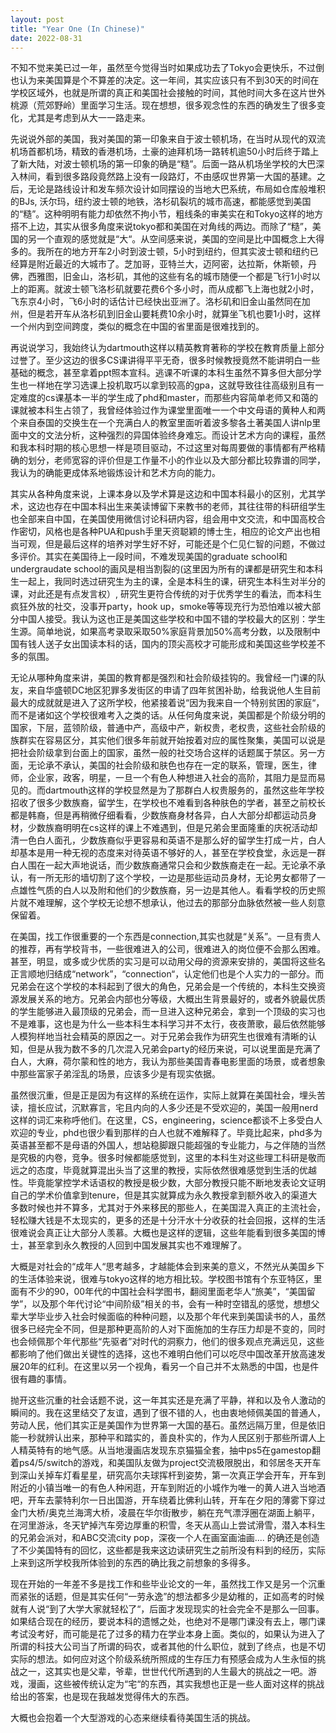 ```yaml
---
layout: post
title: "Year One (In Chinese)"
date: 2022-08-31
---
```



不知不觉来美已过一年，虽然至今觉得当时如果成功去了Tokyo会更快乐，不过倒也认为来美国算是个不算差的决定。这一年间，其实应该只有不到30天的时间在学校区域外，也就是所谓的真正和美国社会接触的时间，其他时间大多在这片世外桃源（荒郊野岭）里面学习生活。现在想想，很多观念性的东西的确发生了很多变化，尤其是考虑到从大一一路走来。  

先说说外部的美国，我对美国的第一印象来自于波士顿机场，在当时从现代的双流机场首都机场，精致的香港机场，土豪的迪拜机场一路转机逾50小时后终于踏上了新大陆，对波士顿机场的第一印象的确是“糙”。后面一路从机场坐学校的大巴深入林间，看到很多路段竟然路上没有一段路灯，不由感叹世界第一大国的基建。之后，无论是路线设计和发车频次设计如同摆设的当地大巴系统，布局如仓库般堆积的BJs, 沃尔玛，纽约波士顿的地铁，洛杉矶裂坑的城市高速，都能感觉到美国的“糙”。这种明明有能力却依然不拘小节，粗线条的审美实在和Tokyo这样的地方搭不上边，其实从很多角度来说tokyo都和美国在对角线的两边。而除了“糙”，美国的另一个直观的感觉就是“大“。从空间感来说，美国的空间是比中国概念上大得多的。我所在的地方开车2小时到波士顿，5小时到纽约，但其实波士顿和纽约已经算是附近最近的大城市了。芝加哥，亚特兰大，迈阿密，达拉斯，休斯顿，丹佛，西雅图，旧金山，洛杉矶，其他的这些有名的城市随便一个都是飞行1小时以上的距离。就波士顿飞洛杉矶就要花费6个多小时，而从成都飞上海也就2小时，飞东京4小时，飞6小时的话估计已经快出亚洲了。洛杉矶和旧金山虽然同在加州，但是若开车从洛杉矶到旧金山要耗费10余小时，就算坐飞机也要1小时，这样一个州内到空间跨度，类似的概念在中国的省里面是很难找到的。  

再说说学习，我始终认为dartmouth这样以精英教育著称的学校在教育质量上部分过誉了。至少这边的很多CS课讲得平平无奇，很多时候教授竟然不能讲明白一些基础的概念，甚至拿着ppt照本宣科。逃课不听课的本科生虽然不算多但大部分学生也一样地在学习选课上投机取巧以拿到较高的gpa，这就导致往往高级别且有一定难度的cs课基本一半的学生成了phd和master，而那些内容简单老师又和蔼的课就被本科生占领了，我曾经体验过作为课堂里面唯一一个中文母语的黄种人和两个来自泰国的交换生在一个充满白人的教室里面听着波多黎各土著美国人讲nlp里面中文的文法分析，这种强烈的异国体验终身难忘。而设计艺术方向的课程，虽然和我本科时期的核心思想一样是项目驱动，不过这里对每周要做的事情都有严格精确的划分，老师宽容的评价但是工作量不小的作业以及大部分都比较靠谱的同学，我认为的确能更成体系地锻炼设计和艺术方向的能力。  

其实从各种角度来说，上课本身以及学术算是这边和中国本科最小的区别，尤其学术，这边也存在中国本科出生来美读博留下来教书的老师，其往往带的科研组学生也全部来自中国，在美国使用微信讨论科研内容，组会用中文交流，和中国高校合作密切，风格也是各种PUA和push手里天资聪颖的博士生，相应的论文产出也相当可观，但是最后这样的培养对学生好不好，可能还是个仁见仁智的问题，不做过多评价。其实在美国待上一段时间，不难发现美国的graduate school和undergraudate school的画风是相当割裂的(这里因为所有的课都是研究生和本科生一起上，我同时选过研究生为主的课，全是本科生的课，研究生本科生对半分的课，对此还是有点发言权）, 研究生更符合传统的对于优秀学生的看法，而本科生疯狂外放的社交，没事开party，hook up，smoke等等现充行为恐怕难以被大部分中国人接受。我认为这也正是美国这些学校和中国不错的学校最大的区别：学生生源。简单地说，如果高考录取采取50%家庭背景加50%高考分数，以及限制中国有钱人送子女出国读本科的话，国内的顶尖高校才可能形成和美国这些学校差不多的氛围。  

无论从哪种角度来讲，美国的教育都是强烈和社会阶级挂钩的。我曾经一门课的队友，来自华盛顿DC地区犯罪多发街区的申请了四年贫困补助，给我说他人生目前最大的成就就是进入了这所学校，他紧接着说“因为我来自一个特别贫困的家庭“，而不是诸如这个学校很难考入之类的话。从任何角度来说，美国都是个阶级分明的国家，下层，蓝领阶级，普通中产，高级中产，新权贵，老权贵，这些社会阶级的族群实在容易区分，其实他们很多年前就开始按着对应的属性聚集，美国可以说是把社会阶级拿到台面上的国家，虽然一般的社交场合这样的话题属于禁区。另一方面，无论承不承认，美国的社会阶级和肤色也存在一定的联系，管理，医生，律师，企业家，政客，明星，一旦一个有色人种想进入社会的高阶，其阻力是显而易见的。而dartmouth这样的学校显然是为了那群白人权贵服务的，虽然这些年学校招收了很多少数族裔，留学生，在学校也不难看到各种肤色的学者，甚至之前校长都是韩裔，但是再稍微仔细看看，少数族裔身材各异，白人大部分却都运动员身材，少数族裔明明在cs这样的课上不难遇到，但是兄弟会里面隆重的庆祝活动却清一色白人面孔，少数族裔似乎更容易和英语不是那么好的留学生打成一片，白人却基本是用一种无视的态度来对待英语不够好的人，甚至在学校食堂，永远是一群白人围在一起大声地说话，而少数族裔通常只会和少数族裔走在一起。无论承不承认，有一所无形的墙切割了这个学校，一边是那些运动员身材，无论男女都带了一点雄性气质的白人以及附和他们的少数族裔，另一边是其他人。看看学校的历史照片就不难理解，这个学校无论想不想承认，他过去的那部分血脉依然被一些人刻意保留着。  

在美国，找工作很重要的一个东西是connection,其实也就是“关系”。一旦有贵人的推荐，再有学校背书，一些很难进入的公司，很难进入的岗位便不会那么困难。甚至，明显，或多或少优质的实习是可以动用父母的资源来安排的，美国将这些名正言顺地归结成“network”，“connection“，认定他们也是个人实力的一部分。而兄弟会在这个学校的本科起到了很大的角色，兄弟会是一个传统的，本科生交换资源发展关系的地方。兄弟会内部也分等级，大概出生背景最好的，或者外貌最优质的学生能够进入最顶级的兄弟会，而一旦进入这种兄弟会，拿到一个顶级的实习也不是难事，这也是为什么一些本科生本科学习并不太行，夜夜萧歌，最后依然能够人模狗样地当社会精英的原因之一。对于兄弟会我作为研究生也很难有清晰的认知，但是从我为数不多的几次混入兄弟会party的经历来说，可以说里面是充满了白人，大麻，荷尔蒙和性的地方，我认为那些美国青春电影里面的场景，或者想象中那些富家子弟淫乱的场景，应该多少是有现实依据。  

虽然很沉重，但是正是因为有这样的系统在运作，实际上就算在美国社会，埋头苦读，擅长应试，沉默寡言，宅且内向的人多少还是不受欢迎的，美国一般用nerd这样的词汇来称呼他们。在这里，CS，engineering，science都谈不上多受白人欢迎的专业，phd也很少看到那样的白人也就不难解释了。毕竟比起来，phd多为英语甚至都不是母语的外国人，想站稳脚跟只能超强的专业能力，与之伴随的当然是究极的内卷，竞争。很多时候都能感觉到，这里的本科生对这些理工科研是敬而远之的态度，毕竟就算混出头当了这里的教授，实际依然很难感觉到生活的优越性。毕竟能掌控学术话语权的教授是极少数，大部分教授只能不断地发表论文证明自己的学术价值拿到tenure，但是其实就算成为永久教授拿到额外收入的渠道大多数时候也并不算多，尤其对于外来移民的那些人，在美国混入真正的主流社会，轻松赚大钱是不太现实的，更多的还是十分汗水十分收获的社会回报，这样的生活很难说会真正让大部分人羡慕。大概也是这样的逻辑，这些年能看到很多美国的博士，甚至拿到永久教授的人回到中国发展其实也不难理解了。  

大概是对社会的“成年人“思考越多，才越能体会到来美的意义，不然光从美国乡下的生活体验来说，很难与tokyo这样的地方相比较。学校图书馆有个东亚特区，里面有不少的90，00年代的中国社会科学图书，翻阅里面老华人“旅美”，“美国留学”，以及那个年代讨论“中间阶级”相关的书，会有一种时空错乱的感觉，想想父辈大学毕业步入社会时候面临的种种问题，以及那个年代来到美国读书的人，虽然很多已经完全不同，但是那种更高阶的人对下面施加的生存压力却是不变的，同时也会倾佩那个年代那些“先驱者”对时代的洞察力，他们的很多观点充满远见，这些都影响了他们做出关键性的选择，这也不难明白他们可以吃尽中国改革开放高速发展20年的红利。在这里以另一个视角，看另一个自己并不太熟悉的中国，也是件很有趣的事情。  

抛开这些沉重的社会话题不说，这一年其实还是充满了平静，祥和以及令人激动的瞬间的。我在这里结交了友谊，遇到了很不错的人，也由衷地倾佩美国的普通人，劳动人民，他们其实正是美国作为世界第一大国的基石。虽然远隔万里，但是依旧能一秒就辨认出来，那种平和踏实的，善良朴实的，作为人民区别于那些所谓人上人精英特有的地气感。从当地漫画店发现东京猫猫全套，抽中ps5在gamestop翻着ps4/5/switch的游戏，和美国队友做为project交流极限脱出，和邻居冬天开车到深山关掉车灯看星星，研究高尔夫球挥杆到姿势，第一次真正学会开车，开车到附近的小镇当唯一的有色人种闲逛，开车到附近的小城作为唯一的黄人进入当地酒吧，开车去蒙特利尔一日出国游，开车绕着比佛利山转，开车在夕阳的薄雾下穿过金门大桥/奥克兰海湾大桥，凌晨在华尔街散步，躺在充气漂浮圈在湖面上躺平，在河里游泳，冬天铲掉汽车旁边厚重的积雪，冬天从高山上尝试滑雪，潜入本科生的兄弟会派对，和ABC交流city pop，深夜一个人在画室画油画.... 的确还是创造了不少美国特有的回忆，这些都是我来这边读研究生之前所没有料到的经历，实际上来到这所学校我所体验到的东西的确比我之前想象的多得多。  

现在开始的一年差不多是找工作和些毕业论文的一年，虽然找工作又是另一个沉重而紧张的话题，但是其实任何“一劳永逸”的想法都多少是幼稚的，正如高考的时候就有人说“到了大学大家就轻松了“，后面才发现现实的社会完全不是那么一回事。如果结合现在的经历，要说本科的遗憾之处，也绝对不是哪门课没有去上，哪门课考试没考好，而可能是花了过多的精力在学业本身上面。类似的，如果认为进入了所谓的科技大公司当了所谓的码农，或者其他的什么职位，就到了终点，也是不切实际的想法。如何应对这个阶级系统所照成的生存压力有预感会成为人生永恒的挑战之一，这其实也是父辈，爷辈，世世代代所遇到的人生最大的挑战之一吧。游戏，漫画，这些被传统认定为“宅“的东西，其实我想也正是一些人面对这样的挑战给出的答案，也是现在我越发觉得伟大的东西。  

大概也会抱着一个大型游戏的心态来继续看待美国生活的挑战。  
